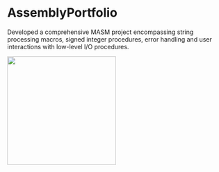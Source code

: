 # AssemblyPortfolio
Developed a comprehensive MASM project encompassing string processing macros, signed integer procedures, error handling and user interactions with low-level I/O procedures.

<img src="/assembly.gif" width="250" height="250"/>
